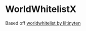 # WorldWhitelistX

Based off [worldwhitelist by liltinyten](https://github.com/liltinyten/worldwhitelist/)
